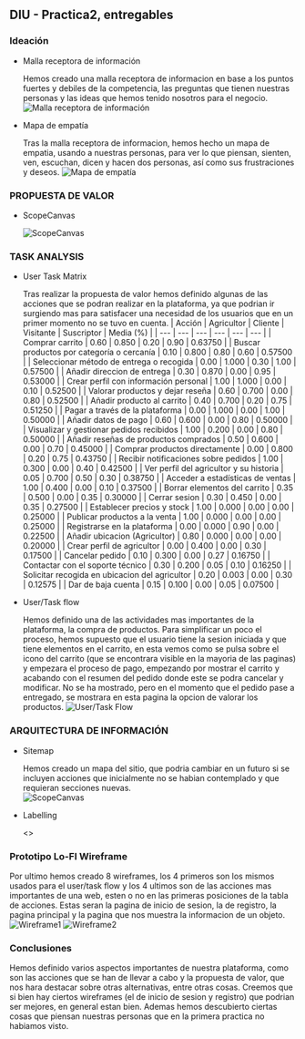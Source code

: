 ## DIU - Practica2, entregables

### Ideación 
* Malla receptora de información

  Hemos creado una malla receptora de informacion en base a los puntos fuertes y debiles de la competencia, las preguntas que tienen nuestras personas y las ideas que hemos tenido nosotros para el negocio. 
  ![Malla receptora de información](Resources/Feedback_Capture_Grid.png)
* Mapa de empatía

  Tras la malla receptora de informacion, hemos hecho un mapa de empatia, usando a nuestras personas, para ver lo que piensan, sienten, ven, escuchan, dicen y hacen dos personas, así como sus frustraciones y deseos.
  ![Mapa de empatía](Resources/Empathy_Mapping.png)


### PROPUESTA DE VALOR
* ScopeCanvas
  
  ![ScopeCanvas](Resources/Scope_Canvas.png)

### TASK ANALYSIS

* User Task Matrix

  Tras realizar la propuesta de valor hemos definido algunas de las acciones que se podran realizar en la plataforma, ya que podrian ir surgiendo mas para satisfacer una necesidad de los usuarios que en un primer momento no se tuvo en cuenta.
  | Acción | Agricultor | Cliente | Visitante | Suscriptor | Media (%) |
  | --- | --- | --- | --- | --- | --- |
  | Comprar carrito | 0.60 | 0.850 | 0.20 | 0.90 | 0.63750 |
  | Buscar productos por categoría o cercanía | 0.10 | 0.800 | 0.80 | 0.60 | 0.57500 |
  | Seleccionar método de entrega o recogida | 0.00 | 1.000 | 0.30 | 1.00 | 0.57500 |
  | Añadir direccion de entrega | 0.30 | 0.870 | 0.00 | 0.95 | 0.53000 |
  | Crear perfil con información personal | 1.00 | 1.000 | 0.00 | 0.10 | 0.52500 |
  | Valorar productos y dejar reseña | 0.60 | 0.700 | 0.00 | 0.80 | 0.52500 |
  | Añadir producto al carrito | 0.40 | 0.700 | 0.20 | 0.75 | 0.51250 |
  | Pagar a través de la plataforma | 0.00 | 1.000 | 0.00 | 1.00 | 0.50000 |
  | Añadir datos de pago | 0.60 | 0.600 | 0.00 | 0.80 | 0.50000 |
  | Visualizar y gestionar pedidos recibidos | 1.00 | 0.200 | 0.00 | 0.80 | 0.50000 |
  | Añadir reseñas de productos comprados | 0.50 | 0.600 | 0.00 | 0.70 | 0.45000 |
  | Comprar productos directamente | 0.00 | 0.800 | 0.20 | 0.75 | 0.43750 |
  | Recibir notificaciones sobre pedidos | 1.00 | 0.300 | 0.00 | 0.40 | 0.42500 |
  | Ver perfil del agricultor y su historia | 0.05 | 0.700 | 0.50 | 0.30 | 0.38750 |
  | Acceder a estadísticas de ventas | 1.00 | 0.400 | 0.00 | 0.10 | 0.37500 |
  | Borrar elementos del carrito | 0.35 | 0.500 | 0.00 | 0.35 | 0.30000 |
  | Cerrar sesion | 0.30 | 0.450 | 0.00 | 0.35 | 0.27500 |
  | Establecer precios y stock | 1.00 | 0.000 | 0.00 | 0.00 | 0.25000 |
  | Publicar productos a la venta | 1.00 | 0.000 | 0.00 | 0.00 | 0.25000 |
  | Registrarse en la plataforma | 0.00 | 0.000 | 0.90 | 0.00 | 0.22500 |
  | Añadir ubicacion (Agricultor) | 0.80 | 0.000 | 0.00 | 0.00 | 0.20000 |
  | Crear perfil de agricultor | 0.00 | 0.400 | 0.00 | 0.30 | 0.17500 |
  | Cancelar pedido | 0.10 | 0.300 | 0.00 | 0.27 | 0.16750 |
  | Contactar con el soporte técnico | 0.30 | 0.200 | 0.05 | 0.10 | 0.16250 |
  | Solicitar recogida en ubicacion del agricultor | 0.20 | 0.003 | 0.00 | 0.30 | 0.12575 |
  | Dar de baja cuenta | 0.15 | 0.100 | 0.00 | 0.05 | 0.07500 |


* User/Task flow

  Hemos definido una de las actividades mas importantes de la plataforma, la compra de productos. Para simplificar un poco el proceso, hemos supuesto que el usuario tiene la sesion iniciada y que tiene elementos en el carrito, en esta vemos como se pulsa sobre el icono del carrito (que se encontrara visible en la mayoria de las paginas) y empezara el proceso de pago, empezando por mostrar el carrito y acabando con el resumen del pedido donde este se podra cancelar y modificar. No se ha mostrado, pero en el momento que el pedido pase a entregado, se mostrara en esta pagina la opcion de valorar los productos.
  ![User/Task Flow](Resources/User_Flow_Design.png)


### ARQUITECTURA DE INFORMACIÓN

* Sitemap
  
  Hemos creado un mapa del sitio, que podria cambiar en un futuro si se incluyen acciones que inicialmente no se habian contemplado y que requieran secciones nuevas.  
  ![ScopeCanvas](Resources/SiteMap.png)
  
* Labelling
  
  <<TODO>>

### Prototipo Lo-FI Wireframe 

  Por ultimo hemos creado 8 wireframes, los 4 primeros son los mismos usados para el user/task flow y los 4 ultimos son de las acciones mas importantes de una web, esten o no en las primeras posiciones de la tabla de acciones. Estas seran la pagina de inicio de sesion, la de registro, la pagina principal y la pagina que nos muestra la informacion de un objeto.
  ![Wireframe1](Resources/wireframes2.jpg)
  ![Wireframe2](Resources/wireframes1.jpg)

### Conclusiones  
Hemos definido varios aspectos importantes de nuestra plataforma, como son las acciones que se han de llevar a cabo y la propuesta de valor, que nos hara destacar sobre otras alternativas, entre otras cosas. Creemos que si bien hay ciertos wireframes (el de inicio de sesion y registro) que podrian ser mejores, en general estan bien. Ademas hemos descubierto ciertas cosas que piensan nuestras personas que en la primera practica no habiamos visto.

